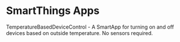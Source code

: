 # SmartThings Apps


TemperatureBasedDeviceControl - A SmartApp for turning on and off devices based on outside temperature. No sensors required.
